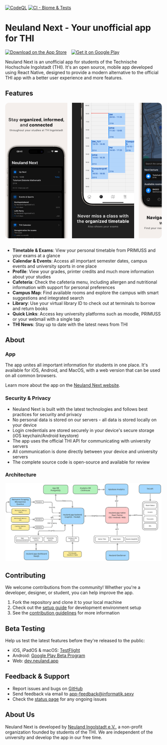 [![CodeQL](https://github.com/neuland-ingolstadt/neuland.app-native/actions/workflows/codeql.yml/badge.svg)](https://github.com/neuland-ingolstadt/neuland.app-native/actions/workflows/codeql.yml)
[![CI - Biome & Tests](https://github.com/neuland-ingolstadt/neuland.app-native/actions/workflows/ci.yml/badge.svg)](https://github.com/neuland-ingolstadt/neuland.app-native/actions/workflows/ci.yml)

# Neuland Next - Your unofficial app for THI

<div style="display: flex; align-items: center; gap: 15px;">
  <a href="https://apps.apple.com/app/neuland-next/id1617096811">
    <img alt="Download on the App Store" src="assets/github/Apple_Badge_EN.svg" height="50px" />
  </a>
  <a href="https://play.google.com/store/apps/details?id=app.neuland">
    <img alt="Get it on Google Play" src="assets/github/Google_Badge_EN.svg" height="50px" />
  </a>
</div>

Neuland Next is an unofficial app for students of the Technische Hochschule Ingolstadt (THI). It's an open source, mobile app developed using React Native, designed to provide a modern alternative to the official THI app with a better user experience and more features.

## Features

<div style="display: flex; gap: 15px; margin-bottom: 30px;  border-radius: 12px; overflow: hidden;">
  <img src="assets/github/1.jpg" alt="Screenshot 1" width="200"/>
  <img src="assets/github/2.jpg" alt="Screenshot 2" width="200"/>
  <img src="assets/github/3.jpg" alt="Screenshot 3" width="200"/>
</div>

- **Timetable & Exams**: View your personal timetable from PRIMUSS and your exams at a glance
- **Calendar & Events**: Access all important semester dates, campus events and university sports in one place
- **Profile**: View your grades, printer credits and much more information about your studies
- **Cafeteria**: Check the cafeteria menu, including allergen and nutritional information with support for personal preferences
- **Campus Map**: Find available rooms and explore the campus with smart suggestions and integrated search
- **Library**: Use your virtual library ID to check out at terminals to borrow and return books
- **Quick Links**: Access key university platforms such as moodle, PRIMUSS or your webmail with a single tap
- **THI News**: Stay up to date with the latest news from THI

## About

### App

The app unites all important information for students in one place. It's available for iOS, Android, and MacOS, with a web version that can be used on all common browsers.

Learn more about the app on the [Neuland Next website](https://next.neuland.app).

### Security & Privacy

- Neuland Next is built with the latest technologies and follows best practices for security and privacy
- No personal data is stored on our servers - all data is stored locally on your device
- Login credentials are stored securely in your device's secure storage (iOS keychain/Android keystore)
- The app uses the official THI API for communicating with university servers
- All communication is done directly between your device and university servers
- The complete source code is open-source and available for review

### Architecture

<img src="assets/github/architecture.svg" alt="Architecture" width="800px" />

## Contributing

We welcome contributions from the community! Whether you're a developer, designer, or student, you can help improve the app.

1. Fork the repository and clone it to your local machine
2. Check out the [setup guide](https://next.neuland.app/en/app/setup) for development environment setup
3. See the [contribution guidelines](https://next.neuland.app/en/app/contribute) for more information

## Beta Testing

Help us test the latest features before they're released to the public:

- iOS, iPadOS & macOS: [TestFlight](https://testflight.apple.com/join/PABWZys2)
- Android: [Google Play Beta Program](https://play.google.com/store/apps/details?id=app.neuland)
- Web: [dev.neuland.app](https://dev.neuland.app)

## Feedback & Support

- Report issues and bugs on [GitHub](https://github.com/neuland-ingolstadt/neuland.app-native/issues/new?assignees=&labels=bug&projects=&template=bug_report.yml&title=%5BBug%5D%3A+)
- Send feedback via email to [app-feedback@informatik.sexy](mailto:app-feedback@informatik.sexy)
- Check the [status page](https://status.neuland.app) for any ongoing issues

## About Us

Neuland Next is developed by [Neuland Ingolstadt e.V.](https://neuland-ingolstadt.de), a non-profit organization founded by students of the THI. We are independent of the university and develop the app in our free time.
